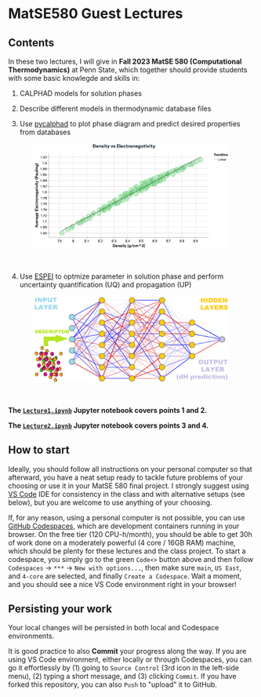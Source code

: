 # MatSE580 Guest Lectures

## Contents
In these two lectures, I will give in **Fall 2023 MatSE 580 (Computational Thermodynamics)** at Penn State, which together should provide students with some basic knowlegde and skills in:
1. CALPHAD models for solution phases

2. Describe different models in thermodynamic database files

3. Use [pycalphad](https://pycalphad.org/docs/latest/) to plot phase diagram and predict desired properties from databases

<p align="center">
  <img src="assets/MongoDBChartExample.png" width="400"/>
</p><br>

4. Use [ESPEI](https://espei.org/en/latest/) to optmize parameter in solution phase and perform uncertainty quantification (UQ) and propagation (UP)

<p align="center">
  <img src="assets/neuralnetcolorized.png" width="400"/>
</p><br>


**The [`Lecture1.ipynb`](./Lecture1.html) Jupyter notebook covers points 1 and 2.**

**The [`Lecture2.ipynb`](./Lecture2.html) Jupyter notebook covers points 3 and 4.**

## How to start
Ideally, you should follow all instructions on your personal computer so that afterward, you have a neat setup ready to tackle future problems of your choosing or use it in your MatSE 580 final project. I strongly suggest using [VS Code](https://code.visualstudio.com) IDE for consistency in the class and with alternative setups (see below), but you are welcome to use anything of your choosing.

If, for any reason, using a personal computer is not possible, you can use [GitHub Codespaces](https://docs.github.com/codespaces), which are development containers running in your browser. On the free tier (120 CPU-h/month), you should be able to get 30h of work done on a moderately powerful (4 core / 16GB RAM) machine, which should be plenty for these lectures and the class project. To start a codespace, you simply go to the green `Code<>` button above and then follow `Codespaces` -> `***` -> `New with options...`, then make sure `main`, `US East`, and `4-core` are selected, and finally `Create a Codespace`. Wait a moment, and you should see a nice VS Code environment right in your browser!

## Persisting your work

Your local changes will be persisted in both local and Codespace environments.

It is good practice to also **Commit** your progress along the way. If you are using VS Code environment, either locally or through Codespaces, you can go it effortlessly by (1) going to `Source Control` (3rd icon in the left-side menu), (2) typing a short message, and (3) clicking `Commit`. If you have forked this repository, you can also `Push` to "upload" it to GitHub.
